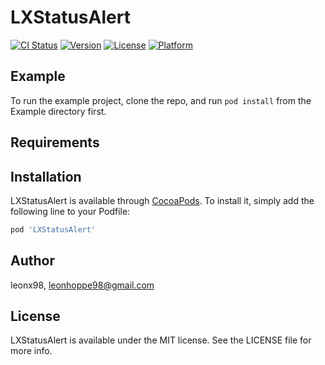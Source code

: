 # LXStatusAlert

[![CI Status](https://img.shields.io/travis/leonx98/LXStatusAlert.svg?style=flat)](https://travis-ci.org/leonx98/LXStatusAlert)
[![Version](https://img.shields.io/cocoapods/v/LXStatusAlert.svg?style=flat)](https://cocoapods.org/pods/LXStatusAlert)
[![License](https://img.shields.io/cocoapods/l/LXStatusAlert.svg?style=flat)](https://cocoapods.org/pods/LXStatusAlert)
[![Platform](https://img.shields.io/cocoapods/p/LXStatusAlert.svg?style=flat)](https://cocoapods.org/pods/LXStatusAlert)

## Example

To run the example project, clone the repo, and run `pod install` from the Example directory first.

## Requirements

## Installation

LXStatusAlert is available through [CocoaPods](https://cocoapods.org). To install
it, simply add the following line to your Podfile:

```ruby
pod 'LXStatusAlert'
```

## Author

leonx98, leonhoppe98@gmail.com

## License

LXStatusAlert is available under the MIT license. See the LICENSE file for more info.
